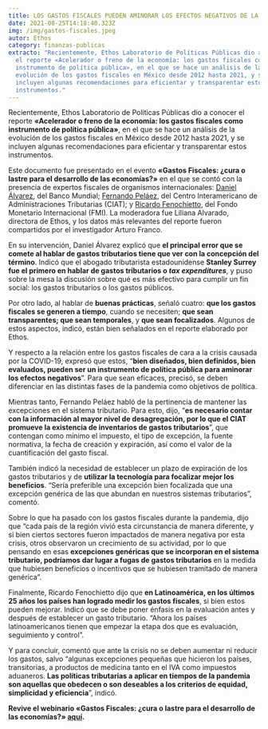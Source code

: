 ```yaml
---
title: LOS GASTOS FISCALES PUEDEN AMINORAR LOS EFECTOS NEGATIVOS DE LA PANDEMIA
date: 2021-08-25T14:18:40.323Z
img: /img/gastos-fiscales.jpeg
autor: Ethos
category: finanzas-publicas
extracto: "Recientemente, Ethos Laboratorio de Políticas Públicas dio a conocer
  el reporte «Acelerador o freno de la economía: los gastos fiscales como
  instrumento de política pública», en el que se hace un análisis de la
  evolución de los gastos fiscales en México desde 2012 hasta 2021, y se
  incluyen algunas recomendaciones para eficientar y transparentar estos
  instrumentos."
---
```

<!--StartFragment-->

Recientemente, Ethos Laboratorio de Políticas Públicas dio a conocer el reporte **«Acelerador o freno de la economía: los gastos fiscales como instrumento de política pública»**, en el que se hace un análisis de la evolución de los gastos fiscales en México desde 2012 hasta 2021, y se incluyen algunas recomendaciones para eficientar y transparentar estos instrumentos.

Este documento fue presentado en el evento **«Gastos Fiscales: ¿cura o lastre para el desarrollo de las economías?»** en el que se contó con la presencia de expertos fiscales de organismos internacionales: [Daniel Álvarez](https://www.linkedin.com/in/daniel-alvarez-estrada-45a26126/), del Banco Mundial; [Fernando Peláez](https://www.ciat.org/team/fernando-pelaez-longinotti/), del Centro Interamericano de Administraciones Tributarias (CIAT); y [Ricardo Fenochietto](https://www.linkedin.com/in/ricardo-fenochietto-38b092a6/), del Fondo Monetario Internacional (FMI). La moderadora fue Liliana Alvarado, directora de Ethos, y los datos más relevantes del reporte fueron compartidos por el investigador Arturo Franco.

En su intervención, Daniel Álvarez explicó que **el principal error que se comete al hablar de gastos tributarios tiene que ver con la concepción del término**. Indicó que el abogado tributarista estadounidense **Stanley Surrey fue el primero en hablar de gastos tributarios o *tax expenditures***, y puso sobre la mesa la discusión sobre qué es más efectivo para cumplir un fin social: los gastos tributarios o los gastos públicos.

Por otro lado, al hablar de **buenas prácticas**, señaló cuatro: **que los gastos fiscales se generen a tiempo**, cuando se necesiten; **que sean transparentes; que sean temporales**, y **que sean focalizados**. Algunos de estos aspectos, indicó, están bien señalados en el reporte elaborado por Ethos.

Y respecto a la relación entre los gastos fiscales de cara a la crisis causada por la COVID-19, expresó que estos, “**bien diseñados, bien definidos, bien evaluados, pueden ser un instrumento de política pública para aminorar los efectos negativos**”. Para que sean eficaces, precisó, se deben diferenciar en las distintas fases de la pandemia como objetivos de política. 

Mientras tanto, Fernando Peláez habló de la pertinencia de mantener las excepciones en el sistema tributario. Para esto, dijo, “**es necesario contar con la información al mayor nivel de desagregación, por lo que el CIAT promueve la existencia de inventarios de gastos tributarios**”, que contengan como mínimo el impuesto, el tipo de excepción, la fuente normativa, la fecha de creación y expiración, así como el valor de la cuantificación del gasto fiscal.

También indicó la necesidad de establecer un plazo de expiración de los gastos tributarios y de **utilizar la tecnología para focalizar mejor los beneficios**. “Sería preferible una excepción bien focalizada que una excepción genérica de las que abundan en nuestros sistemas tributarios”, comentó.

Sobre lo que ha pasado con los gastos fiscales durante la pandemia, dijo que “cada país de la región vivió esta circunstancia de manera diferente, y si bien ciertos sectores fueron impactados de manera negativa por esta crisis, otros observaron un crecimiento de su actividad, por lo que pensando en esas **excepciones genéricas que se incorporan en el sistema tributario, podríamos dar lugar a fugas de gastos tributarios** en la medida que hubiesen beneficios o incentivos que se hubiesen tramitado de manera genérica”.

Finalmente, Ricardo Fenochietto dijo que **en Latinoamérica, en los últimos 25 años los países han logrado medir los gastos fiscales**, si bien estos pueden mejorar. Indicó que se debe poner énfasis en la evaluación antes y después de establecer un gasto tributario. “Ahora los países latinoamericanos tienen que empezar la etapa dos que es evaluación, seguimiento y control”.

Y para concluir, comentó que ante la crisis no se deben aumentar ni reducir los gastos, salvo “algunas excepciones pequeñas que hicieron los países, transitorias, a productos de medicina tanto en el IVA como impuestos aduaneros. **Las políticas tributarias a aplicar en tiempos de la pandemia son aquellas que obedecen o son deseables a los criterios de equidad, simplicidad y eficiencia**”, indicó.

**Revive el webinario «Gastos Fiscales: ¿cura o lastre para el desarrollo de las economías?» [aquí](https://www.facebook.com/watch/live/?v=237142444843650&ref=watch_permalink).** 

<!--EndFragment-->